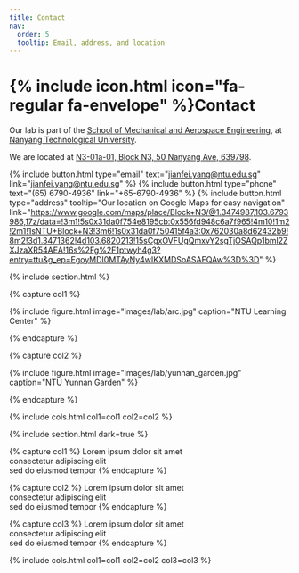 ```yaml
---
title: Contact
nav:
  order: 5
  tooltip: Email, address, and location
---
```


# {% include icon.html icon="fa-regular fa-envelope" %}Contact

Our lab is part of the [School of Mechanical and Aerospace Engineering](https://www.ntu.edu.sg/mae/), at [Nanyang Technological University](https://www.ntu.edu.sg).

We are located at [N3-01a-01, Block N3, 50 Nanyang Ave, 639798](https://www.google.com/maps/place/Block+N3/@1.3471362,103.5378257,12z/data=!3m1!5s0x31da0f754e8195cb:0x556fd948c6a7f965!4m10!1m2!2m1!1sN3!3m6!1s0x31da0f750415f4a3:0x762030a8d62432b9!8m2!3d1.3471362!4d103.6820213!15sCgJOM5IBCnVuaXZlcnNpdHngAQA!16s%2Fg%2F1ptwyh4g3?entry=ttu&g_ep=EgoyMDI0MTAyNy4wIKXMDSoASAFQAw%3D%3D).

{%
  include button.html
  type="email"
  text="jianfei.yang@ntu.edu.sg"
  link="jianfei.yang@ntu.edu.sg"
%}
{%
  include button.html
  type="phone"
  text="(65) 6790-4936"
  link="+65-6790-4936"
%}
{%
  include button.html
  type="address"
  tooltip="Our location on Google Maps for easy navigation"
  link="https://www.google.com/maps/place/Block+N3/@1.3474987,103.6793986,17z/data=!3m1!5s0x31da0f754e8195cb:0x556fd948c6a7f965!4m10!1m2!2m1!1sNTU+Block+N3!3m6!1s0x31da0f750415f4a3:0x762030a8d62432b9!8m2!3d1.3471362!4d103.6820213!15sCgxOVFUgQmxvY2sgTjOSAQp1bml2ZXJzaXR54AEA!16s%2Fg%2F1ptwyh4g3?entry=ttu&g_ep=EgoyMDI0MTAyNy4wIKXMDSoASAFQAw%3D%3D"
%}

{% include section.html %}

{% capture col1 %}

{%
  include figure.html
  image="images/lab/arc.jpg"
  caption="NTU Learning Center"
%}

{% endcapture %}

{% capture col2 %}

{%
  include figure.html
  image="images/lab/yunnan_garden.jpg"
  caption="NTU Yunnan Garden"
%}

{% endcapture %}

{% include cols.html col1=col1 col2=col2 %}

{% include section.html dark=true %}

{% capture col1 %}
Lorem ipsum dolor sit amet  
consectetur adipiscing elit  
sed do eiusmod tempor
{% endcapture %}

{% capture col2 %}
Lorem ipsum dolor sit amet  
consectetur adipiscing elit  
sed do eiusmod tempor
{% endcapture %}

{% capture col3 %}
Lorem ipsum dolor sit amet  
consectetur adipiscing elit  
sed do eiusmod tempor
{% endcapture %}

{% include cols.html col1=col1 col2=col2 col3=col3 %}
